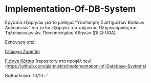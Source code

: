# Implementation-Of-DB-System

Εργασία εξαμήνου για το μάθημα "Υλοποίηση Συστημάτων Βάσεων Δεδομένων" για το 5ο εξάμηνο του τμήματος Πληροφορικής και Τηλεπικοινωνιών, Πανεπιστημίου Αθηνών (DI @ UOA).

Εκπόνηση από:

[Γεώργιο Ζορπίδη](https://github.com/gzorpidis)

[Γιάννη Κότσια](https://github.com/gianniskts) [repository στο προφίλ του] (https://github.com/gianniskts/Implementation-of-Database-Systems)

Βαθμολογία: 10/10 :white_check_mark:
